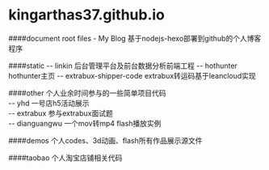 # kingarthas37.github.io
####document root files - My Blog
基于nodejs-hexo部署到github的个人博客程序

####static
-- linkin 后台管理平台及前台数据分析前端工程
-- hothunter hothunter主页
-- extrabux-shipper-code extrabux转运码基于leancloud实现

####other
个人业余时间参与的一些简单项目代码  
-- yhd 一号店h5活动展示  
-- extrabux 参与extrabux面试题  
-- dianguangwu 一个mov转mp4 flash播放实例  

####demos
个人codes、3d动画、flash所有作品展示源文件

####taobao
个人淘宝店铺相关代码
